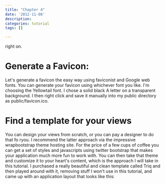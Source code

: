 ```yaml
---
title: "Chapter 4"
date: '2012-11-08'
description:
categories: tutorial
tags: []

---
```


right on.  

Generate a Favicon:
===================
Let's generate a favicon the easy way using faviconist and Google web fonts.  You can generate your favicon using whichever font you like.  I'm choosing the Yellowtail font.  I chose a solid black A letter on a transparent background.  I then right click and save it manually into my public directory as public/favicon.ico.  

Find a template for your views
==============================

You can design your views from scratch, or you can pay a designer to do that fo ryou.  I recommend the latter approach via the impressive wrapbootstrap theme hosting site.  For the price of a few cups of coffee you can get a set of styles and javascripts using twitter bootstrap that makes your application much more fun to work with.  You can then take that theme and customize it to your heart's content, which is the approach I will take in this tutorial.  I purchased a really beautiful and clean template called Triq and then played around with it, removing stuff I won't use in this tutorial, and came up with an application layout that looks like this:


